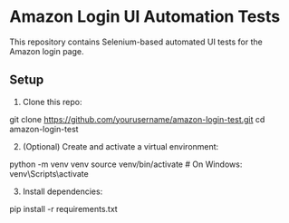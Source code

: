 # Amazon Login UI Automation Tests

This repository contains Selenium-based automated UI tests for the Amazon login page.

## Setup

1. Clone this repo:

git clone https://github.com/yourusername/amazon-login-test.git
cd amazon-login-test

2. (Optional) Create and activate a virtual environment:

python -m venv venv
source venv/bin/activate  # On Windows: venv\Scripts\activate

3. Install dependencies:

pip install -r requirements.txt



